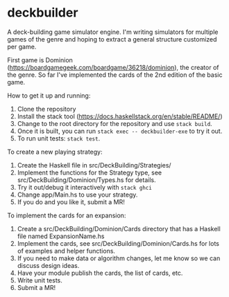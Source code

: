# deckbuilder

A deck-building game simulator engine. I'm writing simulators for multiple
games of the genre and hoping to extract a general structure customized per
game.

First game is Dominion (https://boardgamegeek.com/boardgame/36218/dominion),
the creator of the genre. So far I've implemented the cards of the 2nd edition
of the basic game.

How to get it up and running:

1. Clone the repository
2. Install the stack tool (https://docs.haskellstack.org/en/stable/README/)
3. Change to the root directory for the repository and use `stack build`.
4. Once it is built, you can run `stack exec -- deckbuilder-exe` to try it out.
5. To run unit tests: `stack test`.

To create a new playing strategy:

1. Create the Haskell file in src/DeckBuilding/Strategies/
2. Implement the functions for the Strategy type, see
  src/DeckBuilding/Dominion/Types.hs for details.
3. Try it out/debug it interactively with `stack ghci`
4. Change app/Main.hs to use your strategy.
5. If you do and you like it, submit a MR!

To implement the cards for an expansion:

1. Create a src/DeckBuilding/Dominion/Cards directory that has a Haskell file
  named ExpansionName.hs
2. Implement the cards, see src/DeckBuilding/Dominion/Cards.hs for lots of
  examples and helper functions.
3. If you need to make data or algorithm changes, let me know so we can discuss
  design ideas.
4. Have your module publish the cards, the list of cards, etc.
5. Write unit tests.
6. Submit a MR!
